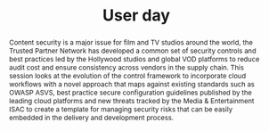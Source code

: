 ---
url: /user-day/content-security-in-federated-media-cloud-workflows/
type: user-day
title: User day
name: Content security in federated media cloud workflows
speaker: Ben Schofield
image: /img/people/Ben_Schofield.jpg
affiliation: TPN
role: Product manager
linkedin: schofieldben
abstract: |
    Content security is a major issue for film and TV studios around the world, the Trusted Partner Network has developed a common set of security controls and best practices led by the Hollywood studios and global VOD platforms to reduce audit cost and ensure consistency across vendors in the supply chain. This session looks at the evolution of the control framework to incorporate cloud workflows with a novel approach that maps against existing standards such as OWASP ASVS,  best practice secure configuration guidelines published by the leading cloud platforms and new threats tracked by the Media & Entertainment ISAC to create a template for managing security risks that can be easily embedded in the delivery and development process.
bio: |
    Ben Schofield is a Digital Media Consultant focused on media logistics and metadata, and content security.

    He is currently implementing end-end media federated cloud workflows and is Product Lead for the Trusted Partner Network, the global, industry-wide film and television content protection initiative for the major studios. Ben is closely involved in the IMF standards workstreams at the DPP and unique IDs for content (EIDR)

    Ben ran the Red Bee Media team supporting the rapid growth of BBC iPlayer from launch and helped major broadcasters and studios set up efficient digital content distribution to new platforms.

    Other projects included restarting Project Dovetail VOD audience measurement for BARB, launching the BFI Player for the British Film Institute and technology due diligence buy/sell side for private equity in post production, ad distribution and fintech.
---